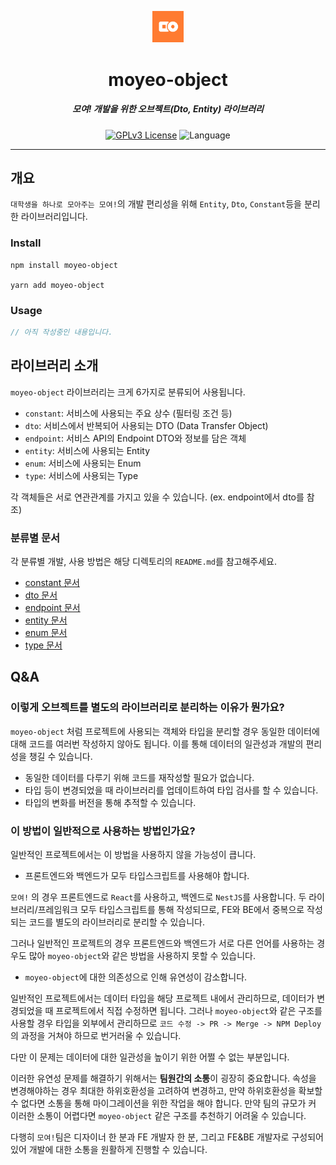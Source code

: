 <p align="center">
  <img src="assets/moyeo_logo.png" width="10%" alt="moyeo Logo" />
</p>
<h1 align="center">moyeo-object</h1>
<h5 align="center">모여! 개발을 위한 오브젝트(Dto, Entity) 라이브러리</h5>
<p align="center">
    <a href="LICENSE"><img alt="GPLv3 License" src="https://img.shields.io/badge/License-GPLv3-blue"/></a>
  <img alt="Language" src="https://img.shields.io/badge/Language-Typescript-blue?logo=typescript"/>
</p>

---

## 개요

`대학생을 하나로 모아주는 모여!`의 개발 편리성을 위해 `Entity`, `Dto`, `Constant`등을 분리한 라이브러리입니다.

### Install

```
npm install moyeo-object

yarn add moyeo-object
```

### Usage

```typescript
// 아직 작성중인 내용입니다.
```

## 라이브러리 소개

`moyeo-object` 라이브러리는 크게 6가지로 분류되어 사용됩니다.

-   `constant`: 서비스에 사용되는 주요 상수 (필터링 조건 등)
-   `dto`: 서비스에서 반복되어 사용되는 DTO (Data Transfer Object)
-   `endpoint`: 서비스 API의 Endpoint DTO와 정보를 담은 객체
-   `entity`: 서비스에 사용되는 Entity
-   `enum`: 서비스에 사용되는 Enum
-   `type`: 서비스에 사용되는 Type

각 객체들은 서로 연관관계를 가지고 있을 수 있습니다. (ex. endpoint에서 dto를 참조)

### 분류별 문서

각 분류별 개발, 사용 방법은 해당 디렉토리의 `README.md`를 참고해주세요.

-   [constant 문서](/src/constant/README.md)
-   [dto 문서](/src/dto/README.md)
-   [endpoint 문서](/src/endpoint/README.md)
-   [entity 문서](/src/entity/README.md)
-   [enum 문서](/src/enum/README.md)
-   [type 문서](/src/type/README.md)

## Q&A

### 이렇게 오브젝트를 별도의 라이브러리로 분리하는 이유가 뭔가요?

`moyeo-object` 처럼 프로젝트에 사용되는 객체와 타입을 분리할 경우 동일한 데이터에 대해 코드를 여러번 작성하지 않아도 됩니다. 이를 통해 데이터의 일관성과 개발의 편리성을 챙길 수 있습니다.

-   동일한 데이터를 다루기 위해 코드를 재작성할 필요가 없습니다.
-   타입 등이 변경되었을 때 라이브러리를 업데이트하여 타입 검사를 할 수 있습니다.
-   타입의 변화를 버전을 통해 추적할 수 있습니다.

### 이 방법이 일반적으로 사용하는 방법인가요?

일반적인 프로젝트에서는 이 방법을 사용하지 않을 가능성이 큽니다.

-   프론트엔드와 백엔드가 모두 타입스크립트를 사용해야 합니다.

`모여!` 의 경우 프론트엔드로 `React`를 사용하고, 백엔드로 `NestJS`를 사용합니다. 두 라이브러리/프레임워크 모두 타입스크립트를 통해 작성되므로, FE와 BE에서 중복으로 작성되는 코드를 별도의 라이브러리로 분리할 수 있습니다.

그러나 일반적인 프로젝트의 경우 프론트엔드와 백엔드가 서로 다른 언어를 사용하는 경우도 많아 `moyeo-object`와 같은 방법을 사용하지 못할 수 있습니다.

-   `moyeo-object`에 대한 의존성으로 인해 유연성이 감소합니다.

일반적인 프로젝트에서는 데이터 타입을 해당 프로젝트 내에서 관리하므로, 데이터가 변경되었을 때 프로젝트에서 직접 수정하면 됩니다. 그러나 `moyeo-object`와 같은 구조를 사용할 경우 타입을 외부에서 관리하므로 `코드 수정 -> PR -> Merge -> NPM Deploy` 의 과정을 거쳐야 하므로 번거러울 수 있습니다.

다만 이 문제는 데이터에 대한 일관성을 높이기 위한 어쩔 수 없는 부분입니다.

이러한 유연성 문제를 해결하기 위해서는 **팀원간의 소통**이 굉장히 중요합니다. 속성을 변경해야하는 경우 최대한 하위호환성을 고려하여 변경하고, 만약 하위호환성을 확보할 수 없다면 소통을 통해 마이그레이션을 위한 작업을 해야 합니다. 만약 팀의 규모가 커 이러한 소통이 어렵다면 `moyeo-object` 같은 구조를 추천하기 어려울 수 있습니다.

다행히 `모여!`팀은 디자이너 한 분과 FE 개발자 한 분, 그리고 FE&BE 개발자로 구성되어 있어 개발에 대한 소통을 원활하게 진행할 수 있습니다.
